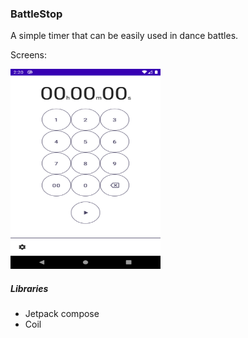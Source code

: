 ### BattleStop

A simple timer that can be easily used in dance battles.

Screens:

<img src="screenshots/settings.png" alt="Settings" width="240" height="320">


##### Libraries
- Jetpack compose
- Coil